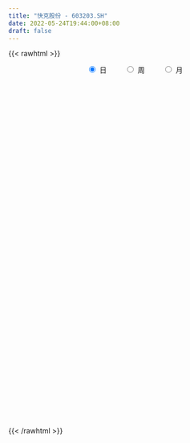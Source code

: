 ```yaml
---
title: "快克股份 - 603203.SH"
date: 2022-05-24T19:44:00+08:00
draft: false
---
```

{{< rawhtml >}}
    <div style="text-align: center">
        <label style="padding: 1rem;"><input style="margin-right: .5rem" type="radio" name="period" value="D" checked onclick="period_change(this)">日</label>
        <label style="padding: 1rem;"><input style="margin-right: .5rem" type="radio" name="period" value="W" onclick="period_change(this)">周</label>
        <label style="padding: 1rem;"><input style="margin-right: .5rem" type="radio" name="period" value="M" onclick="period_change(this)">月</label>
    </div>
    <div id="chart" style="height: 700px;"></div> 
    <script type="text/javascript">
        const D_v = [22242.08,20662.09,35646.74,43020.13,23420.1,25416.64,32325.96,25623.83,16822.57,18327.56,14186.04,28897.35,16927.37,15534.34,11411.3,11438.27,20160.03,19044.35,10037.14,8706.88,9158.81,7251.54,12017.68,9003.92,12038.17,9830.44,16644.86,25370.2,16771.26,28862.81,11285.28,10654.82,11119.4,11664.15,31816.64,10525.81,12949.03,12184.84,12290.04,13179.3,15357.59,25251.44,23745.34,18161.8,15719.0,20483.09,11659.14,8322.16,25629.11,24042.77,20054.89,21349.26,27657.7,32035.07,22853.81,30217.9,41169.56,35295.36,19237.62,26340.12,17100.67,16407.13,18158.69,20797.52,13387.69,13937.36,26143.95,37470.53,29410.81,28948.75,18085.44,32502.68,25505.9,18716.13,25332.1,24123.85,13142.41,115871.04,138246.2,103460.42,62777.71,59374.2,68111.28,52391.77,43114.08,42263.29,31091.36,77604.45,86319.01,60857.59,54800.92,39183.48,30981.26,34458.57,63558.51,24923.79,23673.96,16294.7,18698.24,22496.46,18358.97,12867.63,17794.6,20146.56,25937.37,15344.82,22709.04,36636.38,23441.31,27388.22,19571.7,23977.33,26022.12,25120.04,36138.27,28221.98,21222.6,23649.57,26184.56,22122.04,44903.65,31116.21,20866.33,34668.93,38426.16,23618.01,19358.83,22131.21,41211.58,52455.86,33115.12,34965.93,25469.37,30104.07,23796.64,17474.41,24275.39,32218.85,26181.44,27413.29,28900.23,18993.01,16970.96,20757.83,12941.46,20740.24,13978.63,12607.63,12367.12,11123.19,14092.93,9615.73,12983.84,12964.54,10480.08,11771.93,13923.99,12989.78,12627.1,16222.7,15870.19,8326.77,16225.6,8246.04,8082.19,13832.99,8526.2,8616.2,10765.18,12166.18,14912.08,20684.54,15714.82,12927.23,16395.46,17891.39,8708.45,8681.19,11723.99,6951.0,16018.22,16705.79,9576.2,7662.13,5921.34,8871.8,7030.69,6616.91,6265.11,6967.0,11492.74,11683.1,6490.18,8803.36,10441.26,10871.99,10652.16,6427.2,9845.83,7072.21,14748.91,14481.26,8380.24,7936.2,16247.45,14374.24,11096.86,7132.99,7730.6,5960.26,5523.4,5102.71,5727.56,10407.11,4992.56,7556.68,7305.0,7315.71,6856.2,9986.4,8026.52,10343.18,8393.02,5512.71,5936.52,8837.95,7529.8,6329.2,9113.56,6791.53,8368.66,12356.42,11005.23,9017.8,7879.81,19077.06,13953.19,8747.66,6254.52,7632.28,9273.6,5748.7,4805.8,8272.01,6096.06,5144.95,4940.26,5627.83,5494.73,6324.13]
const D_histogram = [0.0,0.0192537892,0.1410878657,0.3251931842,0.3792476218,0.333527491,0.4001593354,0.4121014966,0.3907973123,0.3244325101,0.2596163986,0.3010745755,0.2725667507,0.2879665332,0.2617891772,0.2774447031,0.1586613019,0.0514814379,-0.0356299859,-0.1044813211,-0.1101705222,-0.1516901301,-0.2313524633,-0.3031598982,-0.329168067,-0.3014651154,-0.1758320092,-0.1214261096,-0.0538231533,-0.0881239105,-0.1536645079,-0.2133016472,-0.2579680588,-0.2577746511,-0.3309948582,-0.3575681922,-0.3367417656,-0.3075901694,-0.2804293993,-0.2718936901,-0.2442270848,-0.0950587324,0.0818182629,0.1817263413,0.2175294297,0.1699367969,0.1404658061,0.1050707549,0.2220173535,0.3180458087,0.2975632901,0.2612471917,0.2341841728,0.1053157114,0.1348567366,0.2018412,0.3259754334,0.3599788953,0.3604142188,0.2457916171,0.1455498672,0.1020026921,0.0226505948,-0.0903514306,-0.1647080594,-0.201634729,-0.1520789212,-0.2905231669,-0.455281427,-0.5521915562,-0.5689663907,-0.4146369664,-0.2955013165,-0.1746400978,-0.1428743468,-0.0783085765,0.1612390767,0.4037250381,0.7180221279,0.9430684032,0.9023070278,0.8437179617,0.8765732615,0.7396620782,0.5752261365,0.4455195213,0.3318774015,0.4689922677,0.3414815772,0.0540147298,-0.2077204261,-0.4161590711,-0.534644922,-0.5676223105,-0.6933155295,-0.7381257713,-0.8335079105,-0.8279669151,-0.7811851537,-0.7162463204,-0.7055163808,-0.6339060264,-0.5162353142,-0.4289317648,-0.3132066077,-0.2048034562,-0.082592944,0.084811358,0.1605306047,0.266345661,0.3057362288,0.2732898653,0.2415678787,0.2165176676,0.1288221584,0.0380741535,-0.0288568857,-0.0179350786,0.0284881901,0.0710520367,0.1968720393,0.2267939467,0.2353666258,0.3144496728,0.314802216,0.2663483791,0.2090200928,0.1492964946,0.200628476,0.3024653469,0.3373942549,0.3565044758,0.377925401,0.2743658977,0.1910864739,0.1135993283,0.1252323686,0.0176067396,-0.0053655591,-0.1387118881,-0.2777725893,-0.3365490368,-0.3162677587,-0.3565433515,-0.3814349157,-0.4174842037,-0.4525802294,-0.3974154325,-0.4006202052,-0.4265652666,-0.4184824709,-0.3859888744,-0.3715656907,-0.3594434325,-0.3166707424,-0.2498256475,-0.140194684,-0.090860481,0.0057319891,0.102617712,0.1484257259,0.1518214776,0.1868222531,0.1902322397,0.1764202802,0.2102099609,0.1975565155,0.132393926,0.1280548831,0.1209311527,0.0164333496,-0.135359847,-0.3123601771,-0.3541322312,-0.3540976407,-0.2721710175,-0.2338497101,-0.2134862425,-0.1181672866,-0.03994556,0.0854536202,0.161540356,0.1755588124,0.1769806647,0.1955563644,0.1979372165,0.1723607354,0.144248942,0.1252656077,0.0744228484,0.1056624112,0.086915572,0.0797425249,0.0844852164,0.068813688,0.0129318371,-0.0544041174,-0.1029292399,-0.1987888674,-0.2505537454,-0.3511683052,-0.4169757068,-0.4087033033,-0.4294442688,-0.5435235589,-0.5723166772,-0.4835753095,-0.4261854918,-0.3490018428,-0.281169575,-0.2265808455,-0.1998688862,-0.1941269965,-0.1669257463,-0.1553994336,-0.1054464853,-0.0542084009,0.000378162,0.0101669185,-0.0418442226,-0.0767997999,-0.1379865837,-0.1195569555,-0.0934004011,-0.045051928,0.0396630744,0.0877574212,0.0961375625,0.1319358524,0.0997790297,0.0405274421,-0.1354393621,-0.2544124538,-0.2268235753,-0.0432077539,0.0570062514,0.1965651506,0.2892030833,0.3558509504,0.4312600255,0.4912700431,0.5150265193,0.5187461878,0.5359714502,0.5295428912,0.5016750457,0.4555815174,0.4090150701,0.3611083619,0.2585285465]
const D_fast = [0.0,0.0240672365,0.1811732794,0.446576894,0.595443237,0.6331049789,0.7997766573,0.9147441926,0.9911393364,1.0058826617,1.0059706498,1.1226974706,1.1623313335,1.2497227493,1.2889926876,1.3740093893,1.2948913135,1.2005818089,1.1045628888,1.0095912232,0.9763593915,0.8969172512,0.7594168021,0.6118193927,0.5035192071,0.4558558798,0.5375309838,0.561580356,0.6157275239,0.5593957891,0.4554390648,0.3424765137,0.2333180874,0.1690678322,0.0130989106,-0.1028664715,-0.1662254862,-0.2139714324,-0.2569180121,-0.3163557254,-0.3497458914,-0.2243422221,-0.027010661,0.1183290027,0.2085144485,0.203406015,0.2090514757,0.1999241133,0.3723750503,0.5479149576,0.6018232615,0.6308189611,0.6623019854,0.5597624519,0.6230176612,0.7404624245,0.9460905163,1.070088702,1.1606275802,1.1074528827,1.0435985997,1.0255520977,0.9518626491,0.816272766,0.7007391224,0.6134037705,0.624939848,0.4138648106,0.1352861938,-0.0996718245,-0.2586882567,-0.2080180739,-0.1627577532,-0.0855565589,-0.0895093946,-0.0445207685,0.2353366538,0.5787538747,1.0725564965,1.5333698726,1.7181852542,1.8705256785,2.1225242937,2.17052863,2.1498992224,2.1315724875,2.1008997181,2.3552626512,2.313122355,2.0391591901,1.7254939276,1.4130155149,1.1608684335,0.9859854673,0.686963366,0.4576216813,0.1538625645,-0.0475881688,-0.1961026958,-0.3102254427,-0.4758745983,-0.5627407504,-0.5741288668,-0.5940582586,-0.5566347535,-0.499432466,-0.3978701898,-0.2092630482,-0.0934111504,0.0789903211,0.1948149461,0.2306910489,0.2593610321,0.2884402379,0.2329502682,0.1517208017,0.0775755411,0.0840135786,0.1375588948,0.1978857506,0.3729237629,0.4595441571,0.5269584926,0.6846539578,0.763707055,0.7818403128,0.7767670497,0.7543675752,0.8558566756,1.0333098832,1.1525873549,1.2608236948,1.3767259703,1.3417579414,1.306250136,1.2571628225,1.300103955,1.1968800109,1.1725663224,1.0045420214,0.7960381728,0.6531244661,0.5943388046,0.464927374,0.3446770808,0.2042567419,0.0560156588,0.0118265976,-0.0915332264,-0.2241196045,-0.3206574266,-0.3846610487,-0.4631292877,-0.5408678876,-0.5772628831,-0.5728742,-0.4982919076,-0.4716728248,-0.3736473574,-0.2511072065,-0.1681927611,-0.12684164,-0.0451353013,0.0058327453,0.0361258559,0.1224680268,0.1592037103,0.1271396023,0.1548142801,0.1779233379,0.0775338721,-0.1080992862,-0.3631896605,-0.4934947724,-0.5819845921,-0.5681007232,-0.5882418434,-0.6212499365,-0.5554728021,-0.4872374655,-0.3404748803,-0.2240030556,-0.166094896,-0.1204278775,-0.0529630867,-0.0010979305,0.0164157722,0.0243662143,0.0366992819,0.0044622348,0.0621174003,0.0650994542,0.0778620383,0.1037260339,0.1052579275,0.0526090359,-0.028327948,-0.1025853804,-0.2481422249,-0.3625455391,-0.5509521753,-0.7210035035,-0.8149069259,-0.9430089586,-1.1929691385,-1.364841426,-1.3969938857,-1.4461504409,-1.4562172527,-1.4586773786,-1.4607338605,-1.4839891228,-1.5267789822,-1.5413091685,-1.5686327143,-1.5450413873,-1.507355403,-1.4526742997,-1.4403438136,-1.5028160103,-1.5569715376,-1.6526549674,-1.664114578,-1.6613081238,-1.6242226327,-1.5295918618,-1.4595581597,-1.4271436277,-1.3583613747,-1.36557344,-1.4146931671,-1.6245198118,-1.807096017,-1.8362130323,-1.6633991493,-1.5489335812,-1.3602333944,-1.1952946909,-1.0396840862,-0.8564600046,-0.6736324763,-0.5211193703,-0.3877131549,-0.2364950299,-0.1105378661,-0.0129869501,0.0548149009,0.1105022211,0.1528726035,0.1149249246]
const D_slow = [0.0,0.0048134473,0.0400854137,0.1213837098,0.2161956152,0.299577488,0.3996173218,0.502642696,0.6003420241,0.6814501516,0.7463542512,0.8216228951,0.8897645828,0.9617562161,1.0272035104,1.0965646862,1.1362300116,1.1491003711,1.1401928746,1.1140725443,1.0865299138,1.0486073813,0.9907692654,0.9149792909,0.8326872741,0.7573209953,0.713362993,0.6830064656,0.6695506772,0.6475196996,0.6091035726,0.5557781608,0.4912861462,0.4268424834,0.3440937688,0.2547017208,0.1705162794,0.093618737,0.0235113872,-0.0444620353,-0.1055188065,-0.1292834897,-0.1088289239,-0.0633973386,-0.0090149812,0.0334692181,0.0685856696,0.0948533583,0.1503576967,0.2298691489,0.3042599714,0.3695717693,0.4281178125,0.4544467404,0.4881609246,0.5386212246,0.6201150829,0.7101098067,0.8002133614,0.8616612657,0.8980487325,0.9235494055,0.9292120542,0.9066241966,0.8654471817,0.8150384995,0.7770187692,0.7043879775,0.5905676207,0.4525197317,0.310278134,0.2066188924,0.1327435633,0.0890835388,0.0533649521,0.033787808,0.0740975772,0.1750288367,0.3545343687,0.5903014695,0.8158782264,1.0268077168,1.2459510322,1.4308665518,1.5746730859,1.6860529662,1.7690223166,1.8862703835,1.9716407778,1.9851444603,1.9332143537,1.829174586,1.6955133555,1.5536077778,1.3802788955,1.1957474526,0.987370475,0.7803787462,0.5850824578,0.4060208777,0.2296417825,0.0711652759,-0.0578935526,-0.1651264938,-0.2434281457,-0.2946290098,-0.3152772458,-0.2940744063,-0.2539417551,-0.1873553399,-0.1109212827,-0.0425988164,0.0177931533,0.0719225702,0.1041281098,0.1136466482,0.1064324268,0.1019486571,0.1090707047,0.1268337139,0.1760517237,0.2327502104,0.2915918668,0.370204285,0.448904839,0.5154919338,0.567746957,0.6050710806,0.6552281996,0.7308445363,0.8151931,0.904319219,0.9988005693,1.0673920437,1.1151636622,1.1435634942,1.1748715864,1.1792732713,1.1779318815,1.1432539095,1.0738107622,0.9896735029,0.9106065633,0.8214707254,0.7261119965,0.6217409456,0.5085958882,0.4092420301,0.3090869788,0.2024456621,0.0978250444,0.0013278258,-0.0915635969,-0.181424455,-0.2605921407,-0.3230485525,-0.3580972235,-0.3808123438,-0.3793793465,-0.3537249185,-0.316618487,-0.2786631176,-0.2319575543,-0.1843994944,-0.1402944244,-0.0877419341,-0.0383528053,-0.0052543237,0.026759397,0.0569921852,0.0611005226,0.0272605608,-0.0508294834,-0.1393625412,-0.2278869514,-0.2959297058,-0.3543921333,-0.4077636939,-0.4373055156,-0.4472919056,-0.4259285005,-0.3855434115,-0.3416537084,-0.2974085422,-0.2485194511,-0.199035147,-0.1559449632,-0.1198827277,-0.0885663257,-0.0699606136,-0.0435450109,-0.0218161178,-0.0018804866,0.0192408175,0.0364442395,0.0396771988,0.0260761694,0.0003438594,-0.0493533574,-0.1119917938,-0.1997838701,-0.3040277968,-0.4062036226,-0.5135646898,-0.6494455795,-0.7925247488,-0.9134185762,-1.0199649491,-1.1072154099,-1.1775078036,-1.234153015,-1.2841202365,-1.3326519857,-1.3743834222,-1.4132332806,-1.439594902,-1.4531470022,-1.4530524617,-1.4505107321,-1.4609717877,-1.4801717377,-1.5146683836,-1.5445576225,-1.5679077228,-1.5791707048,-1.5692549362,-1.5473155809,-1.5232811902,-1.4902972271,-1.4653524697,-1.4552206092,-1.4890804497,-1.5526835632,-1.609389457,-1.6201913954,-1.6059398326,-1.556798545,-1.4844977741,-1.3955350365,-1.2877200302,-1.1649025194,-1.0361458896,-0.9064593426,-0.7724664801,-0.6400807573,-0.5146619958,-0.4007666165,-0.298512849,-0.2082357585,-0.1436036219]
const D_data = [['2021-05-13', 23.4229, 24.7029, 23.3822, 24.866],['2021-05-14', 24.5725, 25.0046, 24.3197, 25.1921],['2021-05-17', 25.2736, 26.7411, 25.1106, 26.8716],['2021-05-18', 26.5617, 28.551, 26.3335, 28.7141],['2021-05-19', 28.1271, 27.8743, 27.3933, 28.5347],['2021-05-20', 28.3554, 26.9694, 26.8145, 28.3554],['2021-05-21', 27.1895, 28.7793, 26.896, 28.9342],['2021-05-24', 29.3337, 28.6978, 28.5347, 29.9044],['2021-05-25', 28.4613, 28.657, 28.4613, 29.2685],['2021-05-26', 28.5347, 28.2331, 28.1352, 29.1462],['2021-05-27', 28.1271, 28.2331, 28.1271, 28.8608],['2021-05-28', 28.2494, 29.8392, 28.2494, 30.1082],['2021-05-31', 29.7495, 29.35, 28.8445, 29.7495],['2021-06-01', 29.4152, 30.2223, 29.1869, 30.3691],['2021-06-02', 30.3202, 30.0348, 29.5946, 30.7034],['2021-06-03', 29.9044, 30.899, 29.7169, 31.38],['2021-06-04', 30.9398, 29.2685, 29.2114, 30.9479],['2021-06-07', 29.3011, 29.0483, 28.7956, 30.3609],['2021-06-08', 28.9261, 28.9424, 28.8201, 29.8147],['2021-06-09', 28.8527, 28.8527, 28.4777, 29.4478],['2021-06-10', 28.7304, 29.5131, 28.5429, 29.6517],['2021-06-11', 29.3908, 28.9831, 28.8201, 29.9533],['2021-06-15', 28.8608, 28.1678, 27.7194, 28.9831],['2021-06-16', 28.1597, 27.7765, 27.5972, 28.7793],['2021-06-17', 28.0456, 27.9559, 27.32, 28.4532],['2021-06-18', 28.4124, 28.494, 27.483, 28.6652],['2021-06-21', 28.4043, 30.0511, 28.2901, 30.2468],['2021-06-22', 30.1408, 29.6272, 28.9587, 30.3365],['2021-06-23', 29.62, 30.15, 28.76, 30.37],['2021-06-24', 30.0, 29.0, 28.08, 30.0],['2021-06-25', 29.1, 28.33, 28.24, 29.2],['2021-06-28', 28.32, 28.0, 27.84, 28.64],['2021-06-29', 28.0, 27.79, 27.56, 28.59],['2021-06-30', 28.1, 28.09, 27.55, 28.39],['2021-07-01', 28.21, 26.79, 26.01, 28.21],['2021-07-02', 26.68, 26.87, 26.51, 27.07],['2021-07-05', 26.9, 27.2, 26.48, 27.63],['2021-07-06', 27.28, 27.2, 26.62, 27.57],['2021-07-07', 26.9, 27.1, 26.16, 27.37],['2021-07-08', 27.4, 26.74, 26.52, 27.47],['2021-07-09', 26.69, 26.86, 26.18, 27.0],['2021-07-12', 26.8, 28.71, 26.74, 28.94],['2021-07-13', 28.62, 29.92, 28.46, 30.14],['2021-07-14', 29.88, 29.8, 29.47, 30.66],['2021-07-15', 29.89, 29.52, 28.78, 29.96],['2021-07-16', 29.37, 28.6, 28.21, 29.37],['2021-07-19', 28.2, 28.75, 28.06, 29.03],['2021-07-20', 28.71, 28.61, 28.28, 28.97],['2021-07-21', 28.54, 30.89, 28.54, 31.25],['2021-07-22', 31.22, 31.45, 30.6, 32.27],['2021-07-23', 31.11, 30.48, 30.3, 31.38],['2021-07-26', 30.38, 30.4, 29.98, 31.39],['2021-07-27', 30.25, 30.6, 30.25, 31.96],['2021-07-28', 30.3, 29.1, 28.18, 30.5],['2021-07-29', 29.43, 30.98, 29.43, 31.29],['2021-07-30', 31.1, 31.92, 30.51, 32.0],['2021-08-02', 32.5, 33.45, 31.0, 33.56],['2021-08-03', 33.2, 33.12, 32.66, 34.69],['2021-08-04', 32.9, 33.19, 32.56, 33.63],['2021-08-05', 32.19, 31.8, 31.63, 32.68],['2021-08-06', 31.62, 31.68, 31.02, 32.39],['2021-08-09', 31.47, 32.23, 31.13, 32.75],['2021-08-10', 32.15, 31.63, 31.18, 32.69],['2021-08-11', 31.6, 30.79, 30.63, 31.68],['2021-08-12', 30.8, 30.79, 30.33, 31.21],['2021-08-13', 30.79, 30.93, 30.39, 31.35],['2021-08-16', 31.01, 32.02, 30.5, 32.88],['2021-08-17', 32.02, 29.35, 29.12, 32.08],['2021-08-18', 29.2, 27.99, 27.41, 29.6],['2021-08-19', 28.0, 27.8, 27.0, 28.36],['2021-08-20', 27.9, 28.1, 27.18, 28.3],['2021-08-23', 28.15, 30.26, 28.13, 30.26],['2021-08-24', 30.84, 30.3, 29.69, 31.38],['2021-08-25', 30.0, 30.8, 29.75, 30.86],['2021-08-26', 30.74, 29.98, 29.5, 30.95],['2021-08-27', 30.0, 30.57, 29.36, 30.69],['2021-08-30', 33.63, 33.63, 33.63, 33.63],['2021-08-31', 36.0, 35.22, 34.96, 36.99],['2021-09-01', 35.3, 38.12, 35.24, 38.74],['2021-09-02', 39.43, 39.2, 37.81, 39.99],['2021-09-03', 38.2, 37.21, 36.96, 39.15],['2021-09-06', 37.06, 37.55, 36.0, 38.26],['2021-09-07', 37.95, 39.48, 37.58, 39.68],['2021-09-08', 39.0, 37.91, 37.25, 39.69],['2021-09-09', 37.99, 37.49, 36.75, 38.75],['2021-09-10', 37.26, 37.77, 36.02, 38.38],['2021-09-13', 37.8, 37.87, 37.4, 39.22],['2021-09-14', 38.5, 41.66, 37.38, 41.66],['2021-09-15', 41.59, 38.97, 38.66, 41.59],['2021-09-16', 38.3, 36.28, 36.2, 39.47],['2021-09-17', 36.28, 35.33, 34.79, 37.35],['2021-09-22', 34.98, 34.74, 34.2, 35.5],['2021-09-23', 35.04, 34.85, 34.72, 35.95],['2021-09-24', 34.86, 35.3, 34.64, 35.86],['2021-09-27', 34.97, 33.41, 32.6, 35.59],['2021-09-28', 33.03, 33.57, 33.01, 34.5],['2021-09-29', 33.8, 32.08, 32.08, 33.8],['2021-09-30', 32.5, 32.56, 32.11, 32.83],['2021-10-08', 33.38, 32.67, 32.11, 33.38],['2021-10-11', 31.5, 32.67, 31.5, 33.45],['2021-10-12', 32.01, 31.67, 31.25, 32.77],['2021-10-13', 31.76, 32.14, 31.42, 32.28],['2021-10-14', 32.16, 32.77, 31.62, 33.25],['2021-10-15', 32.79, 32.55, 32.25, 33.9],['2021-10-18', 32.37, 33.13, 32.02, 33.59],['2021-10-19', 32.87, 33.4, 32.87, 33.7],['2021-10-20', 33.23, 34.04, 33.15, 34.3],['2021-10-21', 34.5, 35.35, 34.11, 35.94],['2021-10-22', 35.33, 34.92, 34.6, 35.48],['2021-10-25', 35.38, 35.93, 34.94, 36.47],['2021-10-26', 35.73, 35.7, 35.58, 36.69],['2021-10-27', 36.11, 35.04, 34.7, 36.5],['2021-10-28', 34.88, 35.08, 34.02, 35.89],['2021-10-29', 35.2, 35.2, 33.8, 35.63],['2021-11-01', 36.03, 34.26, 34.15, 36.45],['2021-11-02', 34.1, 33.82, 33.45, 35.08],['2021-11-03', 33.9, 33.71, 32.91, 34.68],['2021-11-04', 33.49, 34.53, 33.49, 34.76],['2021-11-05', 34.51, 35.15, 33.83, 35.88],['2021-11-08', 35.21, 35.4, 34.13, 35.6],['2021-11-09', 35.5, 37.03, 35.43, 37.78],['2021-11-10', 36.8, 36.45, 35.35, 37.0],['2021-11-11', 36.35, 36.51, 35.7, 36.76],['2021-11-12', 36.55, 37.9, 35.89, 38.0],['2021-11-15', 38.01, 37.44, 36.73, 38.45],['2021-11-16', 37.4, 37.0, 36.56, 37.73],['2021-11-17', 36.04, 36.87, 36.04, 37.18],['2021-11-18', 36.98, 36.75, 36.66, 37.8],['2021-11-19', 36.75, 38.35, 36.22, 38.6],['2021-11-22', 38.5, 39.7, 38.45, 40.88],['2021-11-23', 39.5, 39.6, 39.0, 40.5],['2021-11-24', 40.09, 39.95, 39.35, 41.38],['2021-11-25', 39.91, 40.52, 39.62, 41.19],['2021-11-26', 40.69, 39.14, 39.02, 40.69],['2021-11-29', 38.5, 39.23, 38.36, 39.73],['2021-11-30', 39.28, 39.15, 38.75, 39.89],['2021-12-01', 39.21, 40.35, 38.7, 40.42],['2021-12-02', 40.14, 38.82, 38.77, 40.3],['2021-12-03', 38.82, 39.7, 38.82, 40.12],['2021-12-06', 39.7, 38.0, 37.94, 39.75],['2021-12-07', 38.11, 37.18, 36.61, 38.98],['2021-12-08', 37.03, 37.55, 36.7, 37.8],['2021-12-09', 37.65, 38.31, 37.14, 38.49],['2021-12-10', 37.82, 37.35, 37.12, 38.1],['2021-12-13', 37.27, 37.18, 36.81, 37.98],['2021-12-14', 37.19, 36.65, 36.48, 37.48],['2021-12-15', 36.73, 36.2, 36.09, 37.08],['2021-12-16', 36.2, 37.11, 36.19, 37.21],['2021-12-17', 37.16, 36.25, 36.23, 37.16],['2021-12-20', 36.0, 35.59, 35.53, 36.56],['2021-12-21', 35.73, 35.65, 35.13, 35.99],['2021-12-22', 35.57, 35.75, 35.43, 36.2],['2021-12-23', 36.2, 35.34, 35.2, 36.2],['2021-12-24', 35.35, 35.07, 35.0, 36.35],['2021-12-27', 35.0, 35.3, 33.66, 35.43],['2021-12-28', 35.25, 35.63, 35.15, 35.88],['2021-12-29', 35.65, 36.44, 35.5, 36.65],['2021-12-30', 36.44, 35.97, 35.71, 36.5],['2021-12-31', 35.97, 36.87, 35.73, 37.25],['2022-01-04', 37.06, 37.39, 36.5, 37.5],['2022-01-05', 37.0, 37.19, 36.9, 37.81],['2022-01-06', 37.15, 36.87, 36.18, 37.35],['2022-01-07', 36.85, 37.47, 36.85, 37.95],['2022-01-10', 37.69, 37.3, 36.56, 37.72],['2022-01-11', 37.48, 37.18, 37.0, 37.69],['2022-01-12', 37.0, 37.97, 36.95, 38.14],['2022-01-13', 38.05, 37.6, 37.59, 38.25],['2022-01-14', 37.48, 36.86, 36.86, 37.82],['2022-01-17', 36.79, 37.54, 36.7, 37.94],['2022-01-18', 37.53, 37.58, 37.01, 38.01],['2022-01-19', 37.4, 36.12, 35.83, 37.57],['2022-01-20', 36.11, 34.79, 34.51, 36.95],['2022-01-21', 34.7, 33.4, 33.23, 34.94],['2022-01-24', 32.99, 34.22, 32.1, 34.4],['2022-01-25', 34.05, 34.32, 33.86, 34.99],['2022-01-26', 34.03, 35.28, 34.03, 35.96],['2022-01-27', 35.46, 34.81, 34.8, 35.53],['2022-01-28', 34.83, 34.51, 34.0, 35.18],['2022-02-07', 35.14, 35.57, 35.02, 36.12],['2022-02-08', 35.58, 35.7, 35.0, 35.77],['2022-02-09', 35.4, 36.8, 35.21, 37.1],['2022-02-10', 36.76, 36.77, 36.48, 37.69],['2022-02-11', 36.97, 36.32, 36.31, 36.98],['2022-02-14', 36.17, 36.3, 35.86, 36.75],['2022-02-15', 36.28, 36.68, 36.01, 36.83],['2022-02-16', 36.7, 36.66, 36.49, 37.45],['2022-02-17', 36.48, 36.37, 36.2, 36.99],['2022-02-18', 36.48, 36.3, 36.01, 36.55],['2022-02-21', 36.25, 36.38, 35.81, 36.47],['2022-02-22', 36.38, 35.86, 35.76, 36.38],['2022-02-23', 35.99, 36.9, 35.77, 37.33],['2022-02-24', 36.84, 36.38, 35.81, 37.4],['2022-02-25', 36.38, 36.52, 36.27, 36.9],['2022-02-28', 36.3, 36.73, 35.98, 36.88],['2022-03-01', 36.7, 36.51, 36.02, 36.97],['2022-03-02', 36.25, 35.85, 35.8, 36.56],['2022-03-03', 36.05, 35.36, 35.02, 36.25],['2022-03-04', 35.35, 35.22, 35.09, 35.56],['2022-03-07', 35.21, 34.11, 34.0, 35.21],['2022-03-08', 34.19, 34.07, 33.71, 34.62],['2022-03-09', 34.01, 32.78, 31.82, 34.47],['2022-03-10', 33.2, 32.42, 32.37, 33.65],['2022-03-11', 32.42, 32.81, 31.6, 32.93],['2022-03-14', 32.59, 32.01, 32.0, 32.65],['2022-03-15', 31.8, 30.0, 29.82, 31.8],['2022-03-16', 30.5, 30.13, 29.01, 30.8],['2022-03-17', 31.0, 31.22, 30.4, 31.63],['2022-03-18', 31.31, 30.72, 30.6, 31.32],['2022-03-21', 30.7, 30.87, 30.52, 31.16],['2022-03-22', 30.9, 30.73, 30.55, 31.11],['2022-03-23', 30.87, 30.52, 30.42, 30.89],['2022-03-24', 30.3, 30.04, 30.0, 30.67],['2022-03-25', 30.4, 29.52, 29.52, 30.4],['2022-03-28', 29.12, 29.54, 28.46, 29.54],['2022-03-29', 29.8, 29.12, 29.0, 29.8],['2022-03-30', 29.29, 29.46, 28.71, 29.49],['2022-03-31', 29.5, 29.48, 29.07, 30.25],['2022-04-01', 29.13, 29.58, 28.93, 29.8],['2022-04-06', 29.5, 28.99, 28.92, 29.71],['2022-04-07', 28.99, 27.88, 27.87, 29.17],['2022-04-08', 28.44, 27.6, 27.19, 28.44],['2022-04-11', 27.57, 26.71, 26.5, 27.7],['2022-04-12', 27.01, 27.27, 26.18, 27.36],['2022-04-13', 27.1, 27.18, 27.1, 27.79],['2022-04-14', 27.2, 27.38, 26.96, 27.51],['2022-04-15', 27.3, 27.97, 26.89, 28.05],['2022-04-18', 27.88, 27.7, 27.55, 28.28],['2022-04-19', 27.85, 27.21, 26.96, 27.85],['2022-04-20', 26.97, 27.55, 26.97, 28.15],['2022-04-21', 27.53, 26.59, 26.46, 27.56],['2022-04-22', 26.6, 25.85, 25.8, 26.7],['2022-04-25', 25.6, 23.5, 23.5, 25.83],['2022-04-26', 23.6, 23.04, 23.04, 24.19],['2022-04-27', 23.04, 24.21, 22.73, 24.28],['2022-04-28', 24.18, 26.4, 24.17, 26.4],['2022-04-29', 24.89, 25.9, 24.68, 25.9],['2022-05-05', 26.45, 26.92, 26.31, 27.44],['2022-05-06', 26.49, 26.94, 26.18, 27.08],['2022-05-09', 26.89, 27.1, 26.64, 27.2],['2022-05-10', 27.14, 27.72, 26.5, 27.88],['2022-05-11', 27.57, 28.09, 27.57, 28.49],['2022-05-12', 27.61, 28.11, 27.61, 28.18],['2022-05-13', 28.32, 28.21, 28.0, 28.48],['2022-05-16', 28.21, 28.74, 28.2, 28.97],['2022-05-17', 28.71, 28.8, 28.28, 28.88],['2022-05-18', 28.88, 28.77, 28.56, 28.99],['2022-05-19', 28.58, 28.66, 28.12, 28.8],['2022-05-20', 28.69, 28.7, 28.47, 29.01],['2022-05-23', 28.69, 28.7, 28.3, 28.77],['2022-05-24', 28.71, 27.83, 27.8, 29.36]]
const W_v = [58058.99,42001.15,29056.72,21939.1,17391.79,29557.53,37674.72,57035.38,34785.11,31753.1,27853.03,25641.57,43574.77,34435.85,29516.09,100275.66,72064.0,74240.91,44962.39,42503.16,40639.2,33930.96,40994.78,36347.12,24133.25,20258.36,19642.06,22608.49,19928.43,16826.11,6274.16,2379.79,16564.2,16483.33,47165.89,23892.71,19516.63,16109.63,17930.39,20194.87,15807.7,25485.15,16212.83,16213.94,16902.64,22604.31,12357.22,26690.68,17214.63,13695.31,15374.32,13688.74,13952.9,29698.6,22577.79,16561.11,8862.03,13332.81,25020.31,17829.01,10603.69,12376.59,5055.2,15700.43,17600.3,17060.48,24149.27,15082.18,19705.82,23209.31,21243.95,52521.93,22238.98,12917.62,16932.54,9177.69,18946.1,18066.44,19636.33,15570.71,28282.97,46789.23,53969.02,62274.31,55990.69,63891.77,40044.31,32993.75,30634.39,31914.39,22460.72,12739.58,39866.9,25858.4,19512.82,16137.84,14512.72,18220.32,22252.91,15132.23,29220.46,19275.63,15070.2,50197.4,21774.68,20447.93,19960.22,24146.72,27743.83,28381.83,56671.55,40005.29,35531.44,7171.42,18620.54,27327.12,22418.67,25955.1,23975.52,19838.69,18051.7,13436.09,120356.39,67581.87,54802.63,86896.83,72412.06,98080.95,61981.55,52091.99,115003.21,126538.08,79245.4,82454.44,63724.91,73503.85,63902.48,39266.18,39322.75,41251.72,48619.54,41596.46,33465.36,26747.54,43349.97,43704.58,36906.07,62218.35,45459.44,55095.91,34808.25,83569.1,119634.49,104664.63,73853.06,68835.32,51706.79,43525.48,94069.53,61708.56,64455.52,49810.17,46382.2,30128.96,14736.81,5589.71,33328.81,68190.19,61756.83,98589.59,92706.25,50354.4,124293.16,138200.59,75413.59,49983.54,57557.62,35118.14,50903.46,39080.81,30912.34,30635.55,32895.4,15627.75,13486.28,30532.14,22786.93,25976.3,16083.52,22502.69,28010.35,20752.93,31083.76,38909.32,65047.64,47834.83,84591.68,159829.57,103857.35,75471.31,54198.72,42890.21,98934.41,75780.82,65960.8,103360.67,89708.07,134113.74,139143.33,82688.39,140059.48,126180.66,433497.78,265254.62,310673.33,104623.31,128450.96,18698.24,91664.22,124068.92,122079.41,135416.98,153677.16,144745.79,176110.35,123946.73,113035.32,72635.08,60780.23,61792.88,56645.26,47303.62,74242.8,64603.72,60975.2,36102.87,42898.13,47195.97,54528.45,56787.74,30044.53,37577.06,24869.12,39023.38,38132.75,59336.32,22700.85,33714.9,30081.11,11818.86]
const W_histogram = [0.0,-0.155325812,-0.216679154,-0.2696545239,-0.3364509072,-0.3057758625,-0.2451300087,-0.1032446154,-0.0144729455,0.0305737116,0.0821912511,0.0916508373,0.1622991222,0.1452128941,0.1775069037,0.2491137253,0.3739630601,0.3373094738,0.3299591803,0.3107805177,0.3584689258,0.3301029569,0.1974684084,0.0652506502,-0.0579898426,-0.1349195226,-0.228840711,-0.2826498464,-0.4178550513,-0.5328964826,-0.5196090543,-0.473033342,-0.3748116582,-0.2306960595,-0.1163640189,-0.1616001867,-0.0721018251,0.0179162745,0.1000095774,0.0777138781,0.0579829918,-0.0490934196,-0.0951951722,-0.0907579695,-0.0736490517,-0.1616522351,-0.1900937145,-0.2439708262,-0.3731301133,-0.4199682712,-0.4678604314,-0.4292542909,-0.3660173908,-0.194511482,-0.1879472188,-0.138410838,-0.10396732,-0.057622653,0.0423017548,0.1169567964,0.1109474541,0.1084630391,0.1014467347,-0.0672815728,-0.217269295,-0.2508265947,-0.1677994826,-0.0992451018,0.0445240784,0.0891799928,0.1400006613,0.2391122275,0.242461101,0.2324633633,0.1972785408,0.210894001,0.2615474741,0.2964901237,0.3348792746,0.3639865068,0.4623888261,0.542962557,0.580409632,0.617597966,0.5671808675,0.5427086544,0.4795077707,0.4370552132,0.347169592,0.2651128191,0.1249006644,0.0312335784,-0.0640886567,-0.1843614696,-0.3135477245,-0.3638762357,-0.4066658034,-0.3809142079,-0.283123758,-0.2032719328,-0.1118701176,-0.0783156513,-0.0485206336,0.0415077446,0.0611862963,-0.0253395855,-0.0261327822,0.0387872171,0.0231364624,0.035738411,0.1112680181,0.1869076129,0.121884936,0.0544597792,0.0281870711,0.0104308499,-0.0325871466,-0.0942722363,-0.1425173746,-0.2053053226,-0.2228352526,-0.2054086502,-0.035857049,0.1355383013,0.254378437,0.4486401442,0.5668983703,0.6305446424,0.6784300113,0.607540584,0.6174056803,0.6728602721,0.7545165627,0.5527341204,0.4268970011,0.1864377065,-0.0346651712,-0.1947796821,-0.332106696,-0.4663084911,-0.5150466169,-0.5178484861,-0.4399238322,-0.3630297181,-0.2615797825,-0.2486142181,-0.2473281884,-0.1237568538,-0.1171995934,-0.0492718209,-0.0084341363,0.0789899716,0.2720202833,0.2343451559,0.214795583,0.1842506188,0.1349891896,0.0341261553,-0.0205117343,0.0170931067,0.0522253469,-0.0337305772,-0.0734217226,-0.145340031,-0.2271086157,-0.2301303967,-0.2148424288,-0.1238767398,-0.0586445228,0.0886362385,0.0952301755,0.1291085175,0.3268216194,0.3923882507,0.2402065056,0.1004901054,-0.1049645125,-0.2776505587,-0.4274005664,-0.5190932265,-0.5855738182,-0.6142653586,-0.6949332867,-0.6572003282,-0.5207642674,-0.4168731913,-0.3155085934,-0.2707891436,-0.2185582952,-0.2210910175,-0.1308762487,-0.0681297498,0.0158880565,0.0827856619,0.2393181714,0.3579503568,0.476488913,0.7702894095,0.9835313481,1.028799499,0.9822742401,0.8654151213,0.7293727162,0.5040680864,0.3260132038,0.2978453402,0.3733559854,0.4809611927,0.4947319238,0.415292536,0.147907919,0.1146361231,0.4957042496,0.7273551852,0.6601000145,0.5613179825,0.2737286159,0.0641308386,-0.1004200896,-0.0689756332,-0.0495551451,-0.0596359845,0.0911461512,0.1878614671,0.2668886026,0.3154000405,0.1558135184,-0.0464220352,-0.2697872613,-0.3038954447,-0.2934815303,-0.3322584116,-0.5809574402,-0.6552235467,-0.5700995732,-0.5050222774,-0.4394540229,-0.4730164857,-0.6367122683,-0.851519043,-1.0283621661,-1.0893858975,-1.2023224164,-1.1891646999,-1.2538589448,-1.222615783,-1.0669126555,-0.8242528756,-0.587710116,-0.452853861]
const W_fast = [0.0,-0.194157265,-0.3096803955,-0.4300693963,-0.5809785064,-0.6267474274,-0.6273840757,-0.5113098363,-0.4261564028,-0.3734663178,-0.3013009655,-0.26892867,-0.1577056046,-0.1384886091,-0.0618178736,0.0720673793,0.2904074792,0.3380812613,0.4132207629,0.4717372297,0.6090428693,0.6632026396,0.5799351931,0.4640300976,0.3262921441,0.2156325834,0.0645012173,-0.0599703798,-0.2996393475,-0.5479048994,-0.6645197347,-0.7362023579,-0.7316835886,-0.6452420048,-0.560000969,-0.6456371834,-0.5741642781,-0.4796671098,-0.3725714126,-0.3754386423,-0.3806737808,-0.500023547,-0.5699240927,-0.5881763824,-0.5894797275,-0.7178959697,-0.7938608777,-0.9087306959,-1.1311725114,-1.283002737,-1.4478600052,-1.5165674374,-1.544834885,-1.4219568467,-1.4623793882,-1.4474457169,-1.4389940289,-1.4070550252,-1.2965551787,-1.1926609379,-1.1709334167,-1.1463020719,-1.1279566927,-1.3135053934,-1.5178104394,-1.6140743877,-1.5729971463,-1.5292540409,-1.3743538411,-1.3074029285,-1.2215820946,-1.0626924716,-0.9987283228,-0.9506102197,-0.936475407,-0.8701364466,-0.754096105,-0.6450309245,-0.5229219549,-0.402818096,-0.1888185701,0.0274957999,0.210045283,0.4016331085,0.4930112268,0.6042161774,0.6608922364,0.7277034822,0.724610259,0.7088316908,0.5998447023,0.5139860109,0.4026416115,0.2362784313,0.0287052453,-0.1125923249,-0.2570483435,-0.3265252999,-0.2995157895,-0.2704819475,-0.2070476617,-0.1930721082,-0.1754072489,-0.0750019346,-0.0400268088,-0.132887587,-0.1402139792,-0.0655971756,-0.0754638147,-0.0539272634,0.0494193482,0.1717858462,0.1372344034,0.0834241914,0.0641982511,0.0490497423,-0.0021150409,-0.0873681896,-0.1712426715,-0.2853569503,-0.3585956934,-0.3925212535,-0.2319339145,-0.0266539889,0.155780756,0.4622024992,0.7221853179,0.9434677506,1.1609606224,1.241956341,1.4061728575,1.6298425173,1.9001279485,1.8365290363,1.8174161673,1.6235662994,1.3937971288,1.1849876974,0.9646340096,0.7138550916,0.5363553116,0.4040913208,0.3720350167,0.3581717013,0.3942266913,0.3450387011,0.2844926838,0.3771248049,0.3543821669,0.4099919842,0.4487211348,0.5558927355,0.816928118,0.8378392796,0.8719886024,0.887506293,0.8719921611,0.7796606657,0.7198948425,0.7617729601,0.8099615371,0.7155729687,0.6575263927,0.5492730765,0.4107273379,0.3501729577,0.3117503184,0.3717468224,0.4223179088,0.5917577296,0.6221592106,0.6883146819,0.9677331886,1.1313968827,1.039266764,0.9246728902,0.6929771441,0.4508784583,0.1942783089,-0.0271876579,-0.2400617041,-0.4223195841,-0.6767208339,-0.8032879574,-0.7970429635,-0.7973701852,-0.7748827357,-0.7978605717,-0.8002692972,-0.8580747738,-0.8005790672,-0.7548650057,-0.6668751854,-0.5792811645,-0.3629191121,-0.1547993375,0.082861447,0.5692342958,1.0283590714,1.3308270971,1.5298703982,1.6293650597,1.6756658337,1.5763782255,1.4798266439,1.5261201153,1.6949697569,1.9228152623,2.0602689744,2.0846527206,1.8542450833,1.8496323182,2.3546265071,2.768116239,2.8658860719,2.9074335356,2.6882763229,2.4947112552,2.3050553047,2.3192558528,2.3262875546,2.3012977191,2.4748663926,2.6185470753,2.7642963614,2.8916578094,2.7710246669,2.5571836046,2.2663715631,2.1562895185,2.0933330503,1.9714915661,1.5775531774,1.3394811843,1.2820802645,1.220901991,1.1766067397,1.0247901556,0.7019163058,0.2742297704,-0.1597038943,-0.4930741,-0.906591223,-1.1907246815,-1.5688836626,-1.8432944465,-1.9543194829,-1.9177229219,-1.8281076913,-1.8064649015]
const W_slow = [0.0,-0.038831453,-0.0930012415,-0.1604148725,-0.2445275992,-0.3209715649,-0.382254067,-0.4080652209,-0.4116834573,-0.4040400294,-0.3834922166,-0.3605795073,-0.3200047268,-0.2837015032,-0.2393247773,-0.177046346,-0.0835555809,0.0007717875,0.0832615826,0.160956712,0.2505739435,0.3330996827,0.3824667848,0.3987794473,0.3842819867,0.350552106,0.2933419283,0.2226794667,0.1182157038,-0.0150084168,-0.1449106804,-0.2631690159,-0.3568719304,-0.4145459453,-0.44363695,-0.4840369967,-0.502062453,-0.4975833844,-0.47258099,-0.4531525205,-0.4386567725,-0.4509301274,-0.4747289205,-0.4974184129,-0.5158306758,-0.5562437346,-0.6037671632,-0.6647598697,-0.7580423981,-0.8630344659,-0.9799995737,-1.0873131465,-1.1788174942,-1.2274453647,-1.2744321694,-1.3090348789,-1.3350267089,-1.3494323722,-1.3388569335,-1.3096177344,-1.2818808708,-1.254765111,-1.2294034274,-1.2462238206,-1.3005411443,-1.363247793,-1.4051976637,-1.4300089391,-1.4188779195,-1.3965829213,-1.361582756,-1.3018046991,-1.2411894238,-1.183073583,-1.1337539478,-1.0810304476,-1.0156435791,-0.9415210481,-0.8578012295,-0.7668046028,-0.6512073963,-0.515466757,-0.370364349,-0.2159648575,-0.0741696406,0.061507523,0.1813844657,0.290648269,0.377440667,0.4437188717,0.4749440378,0.4827524324,0.4667302683,0.4206399009,0.3422529697,0.2512839108,0.14961746,0.054388908,-0.0163920315,-0.0672100147,-0.0951775441,-0.1147564569,-0.1268866153,-0.1165096792,-0.1012131051,-0.1075480015,-0.114081197,-0.1043843927,-0.0986002771,-0.0896656744,-0.0618486699,-0.0151217667,0.0153494673,0.0289644122,0.0360111799,0.0386188924,0.0304721058,0.0069040467,-0.028725297,-0.0800516276,-0.1357604408,-0.1871126033,-0.1960768656,-0.1621922902,-0.098597681,0.0135623551,0.1552869476,0.3129231082,0.4825306111,0.6344157571,0.7887671771,0.9569822452,1.1456113858,1.2837949159,1.3905191662,1.4371285928,1.4284623,1.3797673795,1.2967407055,1.1801635827,1.0514019285,0.921939807,0.8119588489,0.7212014194,0.6558064738,0.5936529192,0.5318208722,0.5008816587,0.4715817603,0.4592638051,0.457155271,0.4769027639,0.5449078348,0.6034941237,0.6571930195,0.7032556742,0.7370029716,0.7455345104,0.7404065768,0.7446798535,0.7577361902,0.7493035459,0.7309481152,0.6946131075,0.6378359536,0.5803033544,0.5265927472,0.4956235622,0.4809624315,0.5031214912,0.5269290351,0.5592061644,0.6409115693,0.7390086319,0.7990602584,0.8241827847,0.7979416566,0.7285290169,0.6216788753,0.4919055687,0.3455121141,0.1919457745,0.0182124528,-0.1460876292,-0.2762786961,-0.3804969939,-0.4593741423,-0.5270714282,-0.581711002,-0.6369837563,-0.6697028185,-0.6867352559,-0.6827632418,-0.6620668264,-0.6022372835,-0.5127496943,-0.3936274661,-0.2010551137,0.0448277233,0.3020275981,0.5475961581,0.7639499384,0.9462931175,1.0723101391,1.1538134401,1.2282747751,1.3216137715,1.4418540696,1.5655370506,1.6693601846,1.7063371643,1.7349961951,1.8589222575,2.0407610538,2.2057860574,2.346115553,2.414547707,2.4305804167,2.4054753943,2.388231486,2.3758426997,2.3609337036,2.3837202414,2.4306856082,2.4974077588,2.5762577689,2.6152111485,2.6036056397,2.5361588244,2.4601849632,2.3868145806,2.3037499777,2.1585106177,1.994704731,1.8521798377,1.7259242683,1.6160607626,1.4978066412,1.3386285741,1.1257488134,0.8686582719,0.5963117975,0.2957311934,-0.0015599816,-0.3150247178,-0.6206786635,-0.8874068274,-1.0934700463,-1.2403975753,-1.3536110406]
const W_data = [['2017-07-14', 24.8908, 24.733, 23.9986, 25.7344],['2017-07-21', 24.5023, 22.2991, 21.9714, 24.5023],['2017-07-28', 22.0139, 22.7301, 22.0139, 23.4827],['2017-08-04', 22.7301, 22.3113, 22.1595, 23.1671],['2017-08-11', 22.4752, 21.5405, 21.4798, 22.5601],['2017-08-18', 21.5465, 22.3659, 21.5465, 22.5662],['2017-08-25', 22.4448, 22.7179, 22.0928, 22.8211],['2017-09-01', 22.7665, 24.0896, 22.7665, 24.2171],['2017-09-08', 24.0896, 23.944, 23.5494, 24.5691],['2017-09-15', 24.1564, 23.7073, 23.2156, 24.4659],['2017-09-22', 23.6648, 24.0411, 23.3795, 24.2778],['2017-09-29', 24.0411, 23.6951, 23.246, 24.5448],['2017-10-13', 24.0289, 24.733, 23.7983, 25.4188],['2017-10-20', 24.7573, 23.859, 23.3734, 25.3642],['2017-10-27', 23.9561, 24.6116, 23.3674, 24.7512],['2017-11-03', 24.5023, 25.5281, 23.9682, 27.8891],['2017-11-10', 25.5281, 26.9605, 25.0911, 27.1001],['2017-11-17', 26.918, 25.4552, 25.3703, 28.5264],['2017-11-24', 25.7284, 25.9772, 24.6784, 27.4157],['2017-12-01', 26.2503, 26.0318, 24.2778, 26.2807],['2017-12-08', 26.0683, 27.2457, 25.0789, 27.5917],['2017-12-15', 27.0394, 26.6631, 26.6327, 27.4824],['2017-12-22', 26.7359, 25.1821, 25.0, 26.7359],['2017-12-29', 25.1882, 24.6298, 23.9804, 25.2914],['2018-01-05', 24.6298, 24.1078, 23.9197, 24.7573],['2018-01-12', 24.2778, 24.12, 23.5373, 24.2778],['2018-01-19', 24.12, 23.3431, 22.7543, 24.2596],['2018-01-26', 23.0821, 23.2763, 22.3659, 23.774],['2018-02-02', 23.246, 21.4858, 20.6725, 23.3977],['2018-02-09', 21.1459, 20.6847, 20.0413, 21.4069],['2018-02-14', 20.9092, 21.5829, 20.8243, 21.7286],['2018-02-23', 21.7165, 21.7347, 21.4676, 21.8075],['2018-03-02', 21.8379, 22.3902, 21.7832, 23.0396],['2018-03-09', 22.4934, 23.3249, 22.372, 23.337],['2018-03-16', 23.6344, 23.4523, 23.3674, 25.6555],['2018-03-23', 23.6101, 21.4616, 21.1702, 23.9804],['2018-03-30', 21.067, 23.1064, 20.8546, 23.1246],['2018-04-04', 23.1124, 23.507, 22.9425, 23.9561],['2018-04-13', 23.2096, 23.8529, 22.8879, 24.1625],['2018-04-20', 23.9379, 22.7119, 22.5055, 24.1564],['2018-04-27', 22.4569, 22.6208, 22.2202, 23.5373],['2018-05-04', 20.9396, 21.1217, 20.3448, 21.3766],['2018-05-11', 21.5465, 21.3462, 21.2613, 21.9714],['2018-05-18', 21.3462, 21.7225, 20.9578, 21.7893],['2018-05-25', 21.7893, 21.8014, 21.6194, 22.1717],['2018-06-01', 21.85, 20.1202, 19.926, 21.8682],['2018-06-08', 20.1991, 20.3266, 20.0838, 20.7575],['2018-06-15', 20.3326, 19.5193, 19.4586, 21.0913],['2018-06-22', 19.4162, 17.7292, 16.8108, 19.4162],['2018-06-29', 17.5774, 17.849, 17.25, 17.9927],['2018-07-06', 17.7851, 17.0903, 16.8986, 18.0965],['2018-07-13', 17.1302, 17.6413, 16.7868, 17.9927],['2018-07-20', 17.6413, 17.7451, 17.1701, 18.0247],['2018-07-27', 17.5694, 19.3424, 17.5295, 19.7177],['2018-08-03', 18.8472, 17.4257, 17.1701, 19.3743],['2018-08-10', 17.0903, 17.801, 16.9545, 17.9688],['2018-08-17', 17.7851, 17.5535, 17.25, 18.1684],['2018-08-24', 17.3299, 17.6653, 16.9385, 19.0868],['2018-08-31', 17.6733, 18.5358, 17.6653, 19.0549],['2018-09-07', 18.6556, 18.5677, 18.0726, 18.9271],['2018-09-14', 18.5677, 17.6493, 17.25, 18.6715],['2018-09-21', 17.6493, 17.5774, 17.0503, 17.7292],['2018-09-28', 17.5694, 17.4017, 17.25, 17.8569],['2018-10-12', 17.0663, 14.7344, 14.2153, 17.3059],['2018-10-19', 14.7743, 13.808, 13.2889, 14.8941],['2018-10-26', 13.9597, 14.391, 13.6962, 15.1736],['2018-11-02', 14.1354, 15.6208, 13.9358, 15.8125],['2018-11-09', 15.6688, 15.541, 15.3333, 15.9323],['2018-11-16', 15.517, 16.8347, 15.3333, 16.8587],['2018-11-23', 16.651, 15.9563, 15.8125, 17.1701],['2018-11-30', 15.6528, 16.1878, 15.3733, 16.4115],['2018-12-07', 16.6111, 17.1622, 16.3715, 17.809],['2018-12-14', 16.9465, 16.2517, 16.0281, 16.9465],['2018-12-21', 16.2597, 16.084, 15.8844, 16.9066],['2018-12-28', 15.7806, 15.6528, 15.517, 16.2997],['2019-01-04', 15.7326, 16.2118, 15.1177, 16.2198],['2019-01-11', 16.3635, 16.8906, 16.2198, 16.9545],['2019-01-18', 17.0104, 17.0104, 16.5312, 17.3299],['2019-01-25', 17.1142, 17.3778, 16.8347, 17.7132],['2019-02-01', 17.6094, 17.6094, 16.9306, 18.0247],['2019-02-15', 17.7052, 19.0549, 17.5694, 19.6299],['2019-02-22', 19.1667, 19.6378, 19.0628, 20.6441],['2019-03-01', 19.9253, 19.8056, 19.5021, 20.3247],['2019-03-08', 19.8056, 20.4444, 19.6538, 21.283],['2019-03-15', 20.2288, 19.7656, 19.2785, 20.9955],['2019-03-22', 19.7576, 20.3326, 19.566, 22.0736],['2019-03-29', 20.2767, 20.0372, 19.3344, 20.4924],['2019-04-04', 20.141, 20.4125, 20.0931, 20.7479],['2019-04-12', 20.4604, 19.8215, 19.4062, 20.6441],['2019-04-19', 19.9812, 19.7576, 18.8312, 20.2688],['2019-04-26', 19.7417, 18.6476, 18.5278, 19.8295],['2019-04-30', 18.6076, 18.7274, 18.4319, 18.8632],['2019-05-10', 18.384, 18.2483, 16.7948, 18.4878],['2019-05-17', 17.8569, 17.3139, 16.7868, 18.0326],['2019-05-24', 17.1701, 16.3795, 16.3556, 17.4017],['2019-05-31', 16.3795, 16.651, 16.3795, 17.1542],['2019-06-06', 16.659, 16.2118, 15.9882, 17.0264],['2019-06-14', 16.1639, 16.7229, 16.0681, 17.2021],['2019-06-21', 16.8427, 17.6972, 16.5312, 17.9368],['2019-06-28', 17.7052, 17.7531, 17.234, 17.9208],['2019-07-05', 18.0486, 18.2245, 17.841, 19.3184],['2019-07-12', 18.2488, 17.7471, 17.3829, 18.3054],['2019-07-19', 17.9332, 17.8037, 17.5286, 18.2569],['2019-07-26', 17.8765, 18.8638, 17.1644, 19.2199],['2019-08-02', 18.6939, 18.3054, 18.1031, 18.9852],['2019-08-09', 18.1274, 16.7921, 16.5089, 18.2812],['2019-08-16', 17.132, 17.5933, 16.6384, 17.8765],['2019-08-23', 17.8037, 18.5806, 17.6742, 18.7586],['2019-08-30', 18.1598, 17.7147, 17.4395, 18.8719],['2019-09-06', 17.6742, 18.0708, 17.4962, 18.3621],['2019-09-12', 18.2245, 19.1471, 18.1436, 19.8269],['2019-09-20', 19.1714, 19.6731, 18.9205, 19.7378],['2019-09-27', 19.6731, 18.0627, 17.8604, 19.6731],['2019-09-30', 18.2569, 17.7471, 17.6419, 18.2569],['2019-10-11', 17.7471, 18.0465, 17.0996, 18.1598],['2019-10-18', 18.2083, 18.0546, 17.5528, 18.5159],['2019-10-25', 17.8199, 17.569, 17.0754, 17.8846],['2019-11-01', 17.6985, 17.0025, 16.7517, 18.0303],['2019-11-08', 17.3262, 16.7759, 16.6707, 17.3991],['2019-11-15', 16.6707, 16.1447, 16.0314, 16.9783],['2019-11-22', 16.1366, 16.3066, 15.9667, 16.6465],['2019-11-29', 16.2499, 16.5494, 16.2176, 16.9783],['2019-12-06', 16.6869, 18.8396, 16.5898, 19.3656],['2019-12-13', 18.9367, 19.8026, 18.7424, 19.8269],['2019-12-20', 19.8673, 20.0696, 19.665, 20.8627],['2019-12-27', 20.0292, 22.1413, 19.4222, 22.8211],['2020-01-03', 21.85, 22.4569, 21.591, 22.7806],['2020-01-10', 22.4974, 22.7806, 21.8581, 23.7599],['2020-01-17', 22.6269, 23.4685, 22.4974, 23.7841],['2020-01-23', 23.5899, 22.5136, 22.2142, 24.4396],['2020-02-07', 20.2639, 23.9541, 20.2639, 24.0997],['2020-02-14', 23.9541, 25.346, 23.9541, 26.6813],['2020-02-21', 25.3541, 26.7703, 25.1761, 26.916],['2020-02-28', 26.8836, 23.5899, 23.0477, 27.4824],['2020-03-06', 23.5494, 24.2373, 23.3229, 25.0466],['2020-03-13', 23.9298, 22.2546, 20.5795, 24.2373],['2020-03-20', 22.4003, 21.5101, 19.9482, 22.4003],['2020-03-27', 21.0488, 21.3483, 20.1586, 21.9957],['2020-04-03', 21.0488, 20.8061, 19.924, 21.2754],['2020-04-10', 21.1864, 19.9644, 19.843, 21.591],['2020-04-17', 20.0373, 20.3043, 19.1147, 20.6361],['2020-04-24', 20.4338, 20.4662, 20.2396, 21.5506],['2020-04-30', 20.3124, 21.4211, 19.4708, 21.5263],['2020-05-08', 21.2673, 21.6153, 21.0407, 21.9147],['2020-05-15', 21.7529, 22.2546, 21.2269, 22.6188],['2020-05-22', 22.4003, 21.3402, 21.0407, 22.7806],['2020-05-29', 21.4373, 21.1136, 20.5956, 21.7853],['2020-06-05', 21.1621, 22.9101, 21.1621, 23.0882],['2020-06-12', 23.1448, 21.7691, 21.5263, 23.1448],['2020-06-19', 21.7367, 22.7402, 21.2835, 22.8859],['2020-06-24', 22.7726, 22.7381, 22.4327, 23.2905],['2020-07-03', 22.5017, 23.7653, 22.0288, 24.0262],['2020-07-10', 23.8061, 26.0644, 23.6512, 26.5781],['2020-07-17', 26.0644, 23.8795, 23.7409, 27.6705],['2020-07-24', 24.0262, 24.2219, 23.8876, 26.0726],['2020-07-31', 24.2545, 24.2056, 23.0561, 24.3768],['2020-08-07', 24.3687, 23.9855, 23.4718, 25.0942],['2020-08-14', 23.9529, 23.105, 22.5913, 24.4583],['2020-08-21', 23.2191, 23.374, 22.9501, 26.0318],['2020-08-28', 23.2843, 24.5888, 22.9093, 25.2002],['2020-09-04', 24.8578, 24.8904, 23.961, 25.5182],['2020-09-11', 24.8904, 23.3496, 22.9338, 25.5997],['2020-09-18', 23.4311, 23.6512, 22.3142, 23.8387],['2020-09-25', 23.7327, 22.9582, 22.7462, 23.8061],['2020-09-30', 22.9501, 22.3631, 22.3468, 23.3332],['2020-10-09', 22.4446, 23.0234, 22.4446, 23.0968],['2020-10-16', 23.0642, 23.1865, 22.9256, 23.9121],['2020-10-23', 23.2028, 24.3605, 23.1131, 24.9475],['2020-10-30', 24.2056, 24.4583, 23.9121, 25.4856],['2020-11-06', 24.4583, 26.146, 23.8469, 26.1704],['2020-11-13', 26.3987, 24.9475, 24.4583, 26.9857],['2020-11-20', 25.0046, 25.5671, 24.2871, 25.9095],['2020-11-27', 25.5916, 28.5184, 25.1676, 30.0022],['2020-12-04', 28.6407, 27.964, 26.8063, 30.5566],['2020-12-11', 27.7847, 25.3633, 24.8252, 28.4043],['2020-12-18', 25.3796, 24.9801, 24.972, 26.0074],['2020-12-25', 24.9475, 23.3332, 22.9664, 25.347],['2020-12-31', 23.3332, 22.6729, 22.4038, 23.3414],['2021-01-08', 22.8278, 21.8984, 21.2706, 23.7898],['2021-01-15', 21.8984, 21.6701, 20.3819, 21.9228],['2021-01-22', 21.6049, 21.1728, 20.9282, 22.1756],['2021-01-29', 21.2787, 20.9445, 20.6999, 21.9147],['2021-02-05', 20.9852, 19.4851, 19.0612, 21.1238],['2021-02-10', 19.3465, 20.3004, 19.3465, 20.7733],['2021-02-19', 20.4635, 21.507, 20.4635, 21.5233],['2021-02-26', 21.5641, 21.3277, 21.2787, 22.2897],['2021-03-05', 21.3603, 21.4989, 21.238, 21.988],['2021-03-12', 21.4092, 20.8793, 20.4309, 21.8902],['2021-03-19', 20.7896, 20.9608, 20.2189, 21.1809],['2021-03-26', 20.8793, 20.1455, 19.7949, 21.3277],['2021-04-02', 20.0966, 21.3114, 20.0884, 21.931],['2021-04-09', 21.401, 21.2054, 20.5695, 21.5233],['2021-04-16', 21.0994, 21.7516, 21.0994, 21.931],['2021-04-23', 21.7272, 21.8902, 21.1809, 22.7789],['2021-04-30', 21.9717, 23.6594, 21.3603, 24.4502],['2021-05-07', 23.4882, 24.0915, 22.8604, 24.1404],['2021-05-14', 24.0915, 25.0046, 22.7299, 25.1921],['2021-05-21', 25.2736, 28.7793, 25.1106, 28.9342],['2021-05-28', 29.3337, 29.8392, 28.1271, 30.1082],['2021-06-04', 29.7495, 29.2685, 28.8445, 31.38],['2021-06-11', 29.3011, 28.9831, 28.4777, 30.3609],['2021-06-18', 28.8608, 28.494, 27.32, 28.9831],['2021-06-25', 28.4043, 28.33, 28.08, 30.37],['2021-07-02', 28.32, 26.87, 26.01, 28.64],['2021-07-09', 26.9, 26.86, 26.16, 27.63],['2021-07-16', 26.8, 28.6, 26.74, 30.66],['2021-07-23', 28.2, 30.48, 28.06, 32.27],['2021-07-30', 30.38, 31.92, 28.18, 32.0],['2021-08-06', 32.5, 31.68, 31.0, 34.69],['2021-08-13', 31.47, 30.93, 30.33, 32.75],['2021-08-20', 31.01, 28.1, 27.0, 32.88],['2021-08-27', 28.15, 30.57, 28.13, 31.38],['2021-09-03', 33.63, 37.21, 33.63, 39.99],['2021-09-10', 37.06, 37.77, 36.0, 39.69],['2021-09-17', 37.8, 35.33, 34.79, 41.66],['2021-09-24', 34.98, 35.3, 34.2, 35.95],['2021-09-30', 34.97, 32.56, 32.08, 35.59],['2021-10-08', 33.38, 32.67, 32.11, 33.38],['2021-10-15', 31.5, 32.55, 31.25, 33.9],['2021-10-22', 32.37, 34.92, 32.02, 35.94],['2021-10-29', 35.38, 35.2, 33.8, 36.69],['2021-11-05', 36.03, 35.15, 32.91, 36.45],['2021-11-12', 35.21, 37.9, 34.13, 38.0],['2021-11-19', 38.01, 38.35, 36.04, 38.6],['2021-11-26', 38.5, 39.14, 38.45, 41.38],['2021-12-03', 38.5, 39.7, 38.36, 40.42],['2021-12-10', 39.7, 37.35, 36.61, 39.75],['2021-12-17', 37.27, 36.25, 36.09, 37.98],['2021-12-24', 36.0, 35.07, 35.0, 36.56],['2021-12-31', 35.0, 36.87, 33.66, 37.25],['2022-01-07', 37.06, 37.47, 36.18, 37.95],['2022-01-14', 37.69, 36.86, 36.56, 38.25],['2022-01-21', 36.79, 33.4, 33.23, 38.01],['2022-01-28', 32.99, 34.51, 32.1, 35.96],['2022-02-11', 35.14, 36.32, 35.0, 37.69],['2022-02-18', 36.17, 36.3, 35.86, 37.45],['2022-02-25', 36.25, 36.52, 35.76, 37.4],['2022-03-04', 36.3, 35.22, 35.02, 36.97],['2022-03-11', 35.21, 32.81, 31.6, 35.21],['2022-03-18', 32.59, 30.72, 29.01, 32.65],['2022-03-25', 30.7, 29.52, 29.52, 31.16],['2022-04-01', 29.12, 29.58, 28.46, 30.25],['2022-04-08', 29.5, 27.6, 27.19, 29.71],['2022-04-15', 27.57, 27.97, 26.18, 28.05],['2022-04-22', 27.88, 25.85, 25.8, 28.28],['2022-04-29', 25.6, 25.9, 22.73, 26.4],['2022-05-06', 26.45, 26.94, 26.18, 27.44],['2022-05-13', 26.89, 28.21, 26.5, 28.49],['2022-05-20', 28.21, 28.7, 28.12, 29.01],['2022-05-27', 28.69, 27.83, 27.8, 29.36]]
const M_v = [210120.3,589306.6499999999,227689.01,238947.26,387793.8999999999,128903.41,113116.84,103974.56,189632.49,152307.2,126452.63,137606.25,297149.1299999999,158729.51,92559.41,47697.78,115416.22,70042.59,93573.67,73803.04,80823.32,78245.29,45864.49,62743.23,91008.51,104611.07,77075.28,127827.01,227737.28,130742.83,101375.96,70118.18,127563.35,100273.72,167761.53,88857.41,80766.02,369467.55,244736.72,403241.1299999999,252359.6699999999,192293.58,150708.16,227013.09,421125.4599999998,269554.9,186969.12,168865.54,395695.05,326521.83,151532.16,92541.57,106074.7,165078.74,413040.8,288005.6500000001,435485.73,617085.3099999999,1113486.5499999998,356510.79,651221.3300000001,390919.19,242795.4,148779.56,210014.68,168677.28,98315.72]
const M_histogram = [0.0,-0.4650393162,-0.9831012385,-1.1043638244,-1.2123851094,-1.2209542407,-1.3258620922,-1.2885112665,-1.2143171849,-1.0027251577,-0.8211179883,-0.5342528881,-0.3048540293,-0.1611525748,-0.1457218144,-0.1182086074,-0.0385890126,0.00956436,-0.0838451234,-0.2648523781,-0.2717070809,-0.2540455056,-0.2728461394,-0.3745537745,-0.3314363291,-0.2897606337,-0.1185188109,0.1909772386,0.4252134041,0.4970939838,0.4133895301,0.4384575634,0.5149594694,0.5042559319,0.4987280719,0.4516971326,0.3873193391,0.7235874372,0.9234677668,1.0877703147,0.9599388025,0.8952195853,0.8001386668,0.8541058499,0.9034546328,0.9228881183,0.7435529085,0.7282905551,0.9081415443,0.6311552797,0.3113976967,0.1156417413,-0.062638219,0.0199059254,0.4301250728,0.5796688022,0.8814976267,1.2271209596,1.1989255625,1.2734069011,1.4890383814,1.3808584121,1.0671380035,0.9308872487,0.3065385678,-0.3574988849,-0.6591524104]
const M_fast = [0.0,-0.5812991453,-1.3451363771,-1.7424899192,-2.1536074815,-2.467415173,-2.9037885475,-3.1885655385,-3.4179507531,-3.4570400153,-3.480712343,-3.3274104648,-3.1742251134,-3.0708118025,-3.0918114957,-3.0938504406,-3.0238780989,-2.9733336364,-3.0877044006,-3.3349247498,-3.4097062228,-3.4555560239,-3.5425681926,-3.7379142713,-3.7776559082,-3.8084203712,-3.6668082511,-3.309567892,-2.9690283755,-2.7728742998,-2.753231371,-2.6185489468,-2.4133071734,-2.297946728,-2.1787925701,-2.1128992262,-2.080447185,-1.5632822275,-1.1325349562,-0.6962898296,-0.5841366412,-0.4250509621,-0.3200972139,-0.0526035683,0.2226088727,0.4727643878,0.4793174052,0.6461276905,1.0530140658,0.9338166211,0.6919084623,0.5250629422,0.3311234272,0.418644053,0.9363944686,1.2308553985,1.7530586297,2.4054622026,2.676998196,3.0698312599,3.6577223355,3.8947569693,3.8478210616,3.9442921189,3.3965780799,2.643165906,2.1767242779]
const M_slow = [0.0,-0.1162598291,-0.3620351387,-0.6381260948,-0.9412223721,-1.2464609323,-1.5779264553,-1.900054272,-2.2036335682,-2.4543148576,-2.6595943547,-2.7931575767,-2.8693710841,-2.9096592278,-2.9460896814,-2.9756418332,-2.9852890863,-2.9828979963,-3.0038592772,-3.0700723717,-3.1379991419,-3.2015105183,-3.2697220532,-3.3633604968,-3.4462195791,-3.5186597375,-3.5482894402,-3.5005451306,-3.3942417796,-3.2699682836,-3.1666209011,-3.0570065102,-2.9282666429,-2.8022026599,-2.6775206419,-2.5645963588,-2.467766524,-2.2868696647,-2.056002723,-1.7840601443,-1.5440754437,-1.3202705474,-1.1202358807,-0.9067094182,-0.68084576,-0.4501237305,-0.2642355033,-0.0821628646,0.1448725215,0.3026613414,0.3805107656,0.4094212009,0.3937616462,0.3987381275,0.5062693957,0.6511865963,0.871561003,1.1783412429,1.4780726335,1.7964243588,2.1686839541,2.5138985572,2.780683058,3.0134048702,3.0900395122,3.0006647909,2.8358766883]
const M_data = [['2016-11-30', 9.1667, 36.412, 9.1667, 41.7731],['2016-12-30', 36.7546, 29.125, 28.9398, 39.2963],['2017-01-26', 29.3426, 25.1759, 22.2546, 30.2222],['2017-02-28', 25.1852, 27.5046, 24.7176, 27.9491],['2017-03-31', 27.3148, 26.0046, 25.6991, 30.4676],['2017-04-28', 26.0648, 25.8009, 23.3796, 26.9815],['2017-05-31', 25.875, 23.0602, 22.2269, 26.0185],['2017-06-30', 22.8704, 23.3613, 21.9722, 24.0509],['2017-07-31', 23.2945, 22.8272, 21.9714, 26.0925],['2017-08-31', 22.9789, 24.1018, 21.4798, 24.1989],['2017-09-29', 24.2049, 23.6951, 23.2156, 24.5691],['2017-10-31', 24.0289, 25.3521, 23.3674, 25.4674],['2017-11-30', 25.3703, 25.2914, 24.2778, 28.5264],['2017-12-29', 25.1336, 24.6298, 23.9804, 27.5917],['2018-01-31', 24.6298, 22.9122, 22.3659, 24.7573],['2018-02-28', 22.8697, 22.6512, 20.0413, 23.0396],['2018-03-30', 22.3356, 23.1064, 20.8546, 25.6555],['2018-04-27', 23.1124, 22.6208, 22.2202, 24.1625],['2018-05-31', 20.9396, 20.2659, 19.926, 22.1717],['2018-06-29', 20.278, 17.849, 16.8108, 21.0913],['2018-07-31', 17.7851, 18.8632, 16.7868, 19.7177],['2018-08-31', 18.7194, 18.5358, 16.9385, 19.1507],['2018-09-28', 18.6556, 17.4017, 17.0503, 18.9271],['2018-10-31', 17.0663, 15.3014, 13.2889, 17.3059],['2018-11-30', 15.3174, 16.1878, 15.0378, 17.1701],['2018-12-28', 16.6111, 15.6528, 15.517, 17.809],['2019-01-31', 15.7326, 17.1861, 15.1177, 18.0247],['2019-02-28', 17.1142, 19.7497, 17.1142, 20.6441],['2019-03-29', 19.7497, 20.0372, 19.2785, 22.0736],['2019-04-30', 20.141, 18.7274, 18.4319, 20.7479],['2019-05-31', 18.384, 16.651, 16.3556, 18.4878],['2019-06-28', 16.659, 17.7531, 15.9882, 17.9368],['2019-07-31', 18.0486, 18.6291, 17.1644, 19.3184],['2019-08-30', 18.4997, 17.7147, 16.5089, 18.8719],['2019-09-30', 17.6742, 17.7471, 17.4962, 19.8269],['2019-10-31', 17.7471, 17.0916, 16.8488, 18.5159],['2019-11-29', 17.0187, 16.5494, 15.9667, 17.3991],['2019-12-31', 16.6869, 22.4165, 16.5898, 22.8211],['2020-01-23', 22.1818, 22.5136, 21.8581, 24.4396],['2020-02-28', 20.2639, 23.5899, 20.2639, 27.4824],['2020-03-31', 23.5494, 20.6118, 19.924, 25.0466],['2020-04-30', 20.5552, 21.4211, 19.1147, 21.591],['2020-05-29', 21.2673, 21.1136, 20.5956, 22.7806],['2020-06-30', 21.1621, 23.3903, 21.1621, 23.5452],['2020-07-31', 23.48, 24.2056, 23.0561, 27.6705],['2020-08-31', 24.3687, 24.6703, 22.5913, 26.0318],['2020-09-30', 24.5399, 22.3631, 22.3142, 25.5997],['2020-10-30', 22.4446, 24.4583, 22.4446, 25.4856],['2020-11-30', 24.4583, 28.0129, 23.8469, 30.0022],['2020-12-31', 27.7276, 22.6729, 22.4038, 30.5566],['2021-01-29', 22.8278, 20.9445, 20.3819, 23.7898],['2021-02-26', 20.9852, 21.3277, 19.0612, 22.2897],['2021-03-31', 21.3603, 20.6102, 19.7949, 21.988],['2021-04-30', 20.6102, 23.6594, 20.4635, 24.4502],['2021-05-31', 23.4882, 29.35, 22.7299, 30.1082],['2021-06-30', 29.4152, 28.09, 27.32, 31.38],['2021-07-30', 28.21, 31.92, 26.01, 32.27],['2021-08-31', 32.5, 35.22, 27.0, 36.99],['2021-09-30', 35.3, 32.56, 32.08, 41.66],['2021-10-29', 33.38, 35.2, 31.25, 36.69],['2021-11-30', 36.03, 39.15, 32.91, 41.38],['2021-12-31', 39.21, 36.87, 33.66, 40.42],['2022-01-28', 37.06, 34.51, 32.1, 38.25],['2022-02-28', 35.14, 36.73, 35.0, 37.69],['2022-03-31', 36.7, 29.48, 28.46, 36.97],['2022-04-29', 29.13, 25.9, 22.73, 29.8],['2022-05-31', 26.45, 27.83, 26.18, 29.36]]
        const D_a = [null,null,null,null,null,null,null,null,null,null,null,null,null,null,null,31.38,null,null,null,null,null,null,null,null,null,null,null,null,null,null,null,null,null,null,26.01,null,null,null,null,null,null,null,null,null,null,null,null,null,null,32.27,null,null,null,28.18,null,null,null,34.69,null,null,null,null,null,null,null,null,null,null,null,27.0,null,null,null,null,null,null,null,null,null,39.99,null,null,null,null,null,null,null,null,null,null,null,null,null,null,null,null,null,null,null,null,31.25,null,null,null,null,null,null,null,null,null,36.69,null,null,null,null,null,32.91,null,null,null,null,null,null,null,null,null,null,null,null,null,null,41.38,null,null,null,null,null,null,null,null,null,null,null,null,null,null,null,null,null,null,null,null,null,null,33.66,null,null,null,null,null,null,null,null,null,null,null,38.25,null,null,null,null,null,null,32.1,null,null,null,null,null,null,null,37.69,null,null,null,null,null,null,null,35.76,null,null,null,null,36.97,null,null,null,null,null,null,null,null,null,null,null,null,null,null,null,null,null,null,null,null,null,null,null,null,null,null,null,26.18,null,null,null,28.28,null,null,null,null,null,null,22.73,null,null,null,null,null,null,null,null,null,null,null,null,null,29.01,null,null]
const W_a = [null,null,null,null,21.4798,null,null,null,null,null,null,null,null,null,null,null,null,28.5264,null,null,null,null,null,null,null,null,null,null,null,20.0413,null,null,null,null,25.6555,null,null,null,null,null,null,null,null,null,null,null,null,null,null,null,null,16.7868,null,null,null,null,null,19.0868,null,null,null,null,null,null,13.2889,null,null,null,null,null,null,17.809,null,null,null,15.1177,null,null,null,null,null,null,null,null,null,22.0736,null,null,null,null,null,null,null,null,null,null,15.9882,null,null,null,null,null,null,null,18.9852,null,null,null,null,null,null,null,null,null,null,null,null,null,null,null,15.9667,null,null,null,null,null,null,null,null,null,null,null,null,27.4824,null,null,null,null,null,null,19.1147,null,null,null,null,null,null,null,null,null,null,null,null,27.6705,null,null,null,null,null,null,null,null,22.3142,null,null,null,null,null,null,null,null,null,null,30.5566,null,null,null,null,null,null,null,null,19.0612,null,null,null,null,null,null,null,null,null,null,null,null,null,null,null,null,31.38,null,null,null,26.01,null,null,null,null,null,null,null,null,null,null,41.66,null,null,null,null,null,null,32.91,null,null,null,null,null,null,null,null,null,38.25,null,null,null,null,null,null,null,null,null,null,null,null,null,22.73,null,null,null,null]
const M_a = [null,null,null,null,null,null,null,null,null,null,null,null,null,null,null,null,null,null,null,null,null,null,null,13.2889,null,null,null,null,22.0736,null,null,null,null,null,null,null,15.9667,null,null,null,null,null,null,null,null,null,null,null,null,null,null,null,null,null,null,null,null,null,41.66,null,null,null,null,null,null,null,null]
        const D_b = [[{ coord: ['2021-06-03', 31.38] }, { coord: ['2021-10-12', 28.18] }],[{ coord: ['2021-10-26', 36.69] }, { coord: ['2022-03-01', 33.66] }],[{ coord: ['2022-04-12', 28.28] }, { coord: ['2022-05-20', 26.18] }]]
const W_b = [[{ coord: ['2017-08-11', 25.6555] }, { coord: ['2018-03-16', 21.4798] }],[{ coord: ['2018-07-13', 17.809] }, { coord: ['2019-11-22', 16.7868] }],[{ coord: ['2020-02-28', 27.4824] }, { coord: ['2021-07-02', 22.3142] }],[{ coord: ['2021-09-17', 38.25] }, { coord: ['2022-04-29', 32.91] }]]
const M_b = [[{ coord: ['2018-10-31', 22.0736] }, { coord: ['2021-09-30', 15.9667] }]]
    </script>
{{< /rawhtml >}}